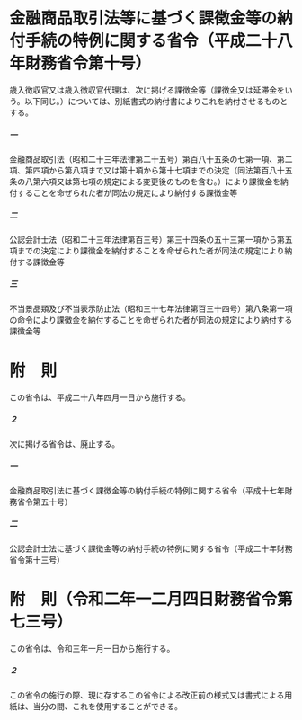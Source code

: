 # 金融商品取引法等に基づく課徴金等の納付手続の特例に関する省令（平成二十八年財務省令第十号）
歳入徴収官又は歳入徴収官代理は、次に掲げる課徴金等（課徴金又は延滞金をいう。以下同じ。）については、別紙書式の納付書によりこれを納付させるものとする。
##### 一
金融商品取引法（昭和二十三年法律第二十五号）第百八十五条の七第一項、第二項、第四項から第八項まで又は第十項から第十七項までの決定（同法第百八十五条の八第六項又は第七項の規定による変更後のものを含む。）により課徴金を納付することを命ぜられた者が同法の規定により納付する課徴金等
##### 二
公認会計士法（昭和二十三年法律第百三号）第三十四条の五十三第一項から第五項までの決定により課徴金を納付することを命ぜられた者が同法の規定により納付する課徴金等
##### 三
不当景品類及び不当表示防止法（昭和三十七年法律第百三十四号）第八条第一項の命令により課徴金を納付することを命ぜられた者が同法の規定により納付する課徴金等
# 附　則
この省令は、平成二十八年四月一日から施行する。
##### ２
次に掲げる省令は、廃止する。
##### 一
金融商品取引法に基づく課徴金等の納付手続の特例に関する省令（平成十七年財務省令第五十号）
##### 二
公認会計士法に基づく課徴金等の納付手続の特例に関する省令（平成二十年財務省令第十三号）
# 附　則（令和二年一二月四日財務省令第七三号）
この省令は、令和三年一月一日から施行する。
##### ２
この省令の施行の際、現に存するこの省令による改正前の様式又は書式による用紙は、当分の間、これを使用することができる。
